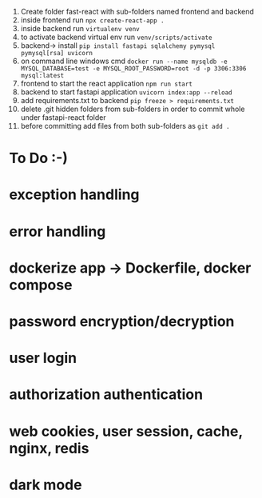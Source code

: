 1. Create folder fast-react with sub-folders named frontend and backend
2. inside frontend run ```npx create-react-app .```
3. inside backend run ```virtualenv venv```
4. to activate backend virtual env run ```venv/scripts/activate```
5. backend-> install ```pip install fastapi sqlalchemy pymysql pymysql[rsa] uvicorn```
6. on command line windows cmd ```docker run --name mysqldb -e MYSQL_DATABASE=test -e MYSQL_ROOT_PASSWORD=root -d -p 3306:3306 mysql:latest```
7. frontend to start the react application ```npm run start```
8. backend to start fastapi application ```uvicorn index:app --reload```
9. add requirements.txt to backend ```pip freeze > requirements.txt```
10. delete .git hidden folders from sub-folders in order to commit whole under fastapi-react folder
11. before committing add files from both sub-folders as ```git add .```


# To Do :-)
# exception handling
# error handling
# dockerize app -> Dockerfile, docker compose
# password encryption/decryption
# user login
# authorization authentication
# web cookies, user session, cache, nginx, redis
# dark mode
